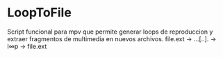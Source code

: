 # LoopToFile
Script funcional para mpv que permite generar loops de reproduccion y extraer fragmentos de multimedia en nuevos archivos. file.ext → ...[..]. → l∞p → file.ext
